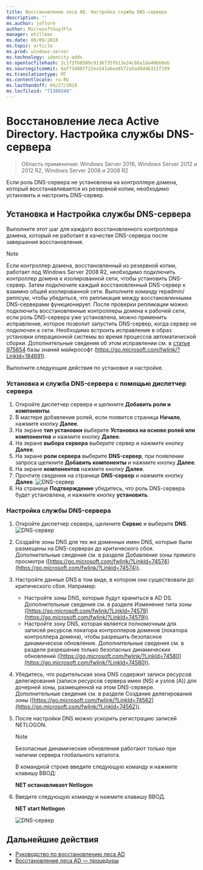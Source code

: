 ```yaml
---
title: Восстановление леса AD. Настройка службы DNS-сервера
description: ''
ms.author: joflore
author: MicrosoftGuyJFlo
manager: mtillman
ms.date: 08/09/2018
ms.topic: article
ms.prod: windows-server
ms.technology: identity-adds
ms.openlocfilehash: 2c1f2f68509c9136735fb13e24c86a1da40660eb
ms.sourcegitcommit: 6aff3d88ff22ea141a6ea6572a5ad8dd6321f199
ms.translationtype: MT
ms.contentlocale: ru-RU
ms.lasthandoff: 09/27/2019
ms.locfileid: "71369248"
---
```

# <a name="ad-forest-recovery---configuring-the-dns-server-service"></a>Восстановление леса Active Directory. Настройка службы DNS-сервера

>Область применения: Windows Server 2016, Windows Server 2012 и 2012 R2, Windows Server 2008 и 2008 R2

Если роль DNS-сервера не установлена на контроллере домена, который восстанавливается из резервной копии, необходимо установить и настроить DNS-сервер. 

## <a name="install-and-configure-the-dns-server-service"></a>Установка и Настройка службы DNS-сервера

Выполните этот шаг для каждого восстановленного контроллера домена, который не работает в качестве DNS-сервера после завершения восстановления. 

> [!NOTE]
> Если контроллер домена, восстановленный из резервной копии, работает под Windows Server 2008 R2, необходимо подключить контроллер домена к изолированной сети, чтобы установить DNS-сервер. Затем подключите каждый восстановленный DNS-сервер к взаимно общей изолированной сети. Выполните команду repadmin/реплсум, чтобы убедиться, что репликация между восстановленными DNS-серверами функционирует. После проверки репликации можно подключить восстановленные контроллеры домена к рабочей сети, если роль DNS-сервера уже установлена, можно применить исправление, которое позволит запустить DNS-сервер, когда сервер не подключен к сети. Необходимо встроить исправление в образ установки операционной системы во время процессов автоматической сборки. Дополнительные сведения об этом исправлении см. в [статье 975654](https://go.microsoft.com/fwlink/?LinkId=184691) базы знаний майкрософт (https://go.microsoft.com/fwlink/?LinkId=184691). 

Выполните следующие действия по установке и настройке.

### <a name="to-install-and-the-dns-server-service-using-server-manager"></a>Установка и служба DNS-сервера с помощью диспетчер сервера  

1. Откройте диспетчер сервера и щелкните **Добавить роли и компоненты**. 
2. В мастере добавления ролей, если появится страница **Начало**, нажмите кнопку **Далее**. 
3. На экране **тип установки** выберите **Установка на основе ролей или компонентов** и нажмите кнопку **Далее**.
4. На экране **выбора сервера** выберите сервер и нажмите кнопку **Далее**.
5. На экране **роли сервера** выберите **DNS-сервер**, при появлении запроса щелкните **Добавить компоненты** и нажмите кнопку **Далее**.
6. На экране **компонентов** нажмите кнопку **Далее**.
7. Прочтите сведения на странице **DNS-сервер** и нажмите кнопку **Далее**.
   ![DNS-сервер](media/AD-Forest-Recovery-Configure-DNS/dns1.png)  
8. На странице **Подтверждение** убедитесь, что роль DNS-сервера будет установлена, и нажмите кнопку **установить**. 

### <a name="to-configure-the-dns-server-service"></a>Настройка службы DNS-сервера

1. Откройте диспетчер сервера, щелкните **Сервис** и выберите **DNS**.
   ![DNS-сервер](media/AD-Forest-Recovery-Configure-DNS/dns2.png)
2. Создайте зоны DNS для тех же доменных имен DNS, которые были размещены на DNS-серверах до критического сбоя. Дополнительные сведения см. в разделе Добавление зоны прямого просмотра ([https://go.microsoft.com/fwlink/?LinkId=74574](https://go.microsoft.com/fwlink/?LinkId=74574)).
3. Настройте данные DNS в том виде, в котором они существовали до критического сбоя. Например:  

   - Настройте зоны DNS, которые будут храниться в AD DS. Дополнительные сведения см. в разделе Изменение типа зоны ([https://go.microsoft.com/fwlink/?LinkId=74579](https://go.microsoft.com/fwlink/?LinkId=74579)).
   - Настройте зону DNS, которая является полномочным для записей ресурсов локатора контроллеров доменов (локатора контроллера домена), чтобы разрешить безопасное динамическое обновление. Дополнительные сведения см. в разделе разрешение только безопасных динамических обновлений ([https://go.microsoft.com/fwlink/?LinkId=74580](https://go.microsoft.com/fwlink/?LinkId=74580)).

4. Убедитесь, что родительская зона DNS содержит записи ресурсов делегирования (записи ресурсов сервера имен (NS) и узлов (A)) для дочерней зоны, размещенной на этом DNS-сервере. Дополнительные сведения см. в разделе Создание делегирования зоны ([https://go.microsoft.com/fwlink/?LinkId=74562](https://go.microsoft.com/fwlink/?LinkId=74562)).
5. После настройки DNS можно ускорить регистрацию записей NETLOGON.

   > [!NOTE]
   > Безопасные динамические обновления работают только при наличии сервера глобального каталога. 

   В командной строке введите следующую команду и нажмите клавишу ВВОД:  

   **NET останавливает Netlogon**  

6. Введите следующую команду и нажмите клавишу ВВОД.  

   **NET start Netlogon**  

   ![DNS-сервер](media/AD-Forest-Recovery-Configure-DNS/dns3.png)  

## <a name="next-steps"></a>Дальнейшие действия

- [Руководство по восстановлению леса AD](AD-Forest-Recovery-Guide.md)
- [Восстановление леса AD — процедуры](AD-Forest-Recovery-Procedures.md)
